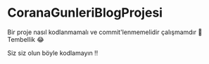 # CoranaGunleriBlogProjesi

Bir proje nasıl kodlanmamalı ve commit'lenmemelidir çalışmamdır :rofl: Tembellik :joy:

Siz siz olun böyle kodlamayın :bangbang:
